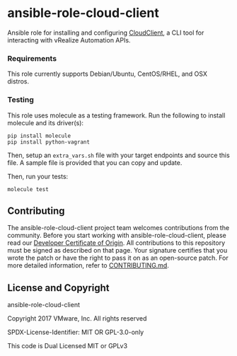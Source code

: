 # ansible-role-cloud-client

Ansible role for installing and configuring [CloudClient](https://code.vmware.com/tool/cloudclient/), a CLI tool for interacting with vRealize Automation APIs.

### Requirements

This role currently supports Debian/Ubuntu, CentOS/RHEL, and OSX distros.

### Testing

This role uses molecule as a testing framework.  Run the following to install molecule and its driver(s):

```
pip install molecule
pip install python-vagrant
```

Then, setup an `extra_vars.sh` file with your target endpoints and source this file.  A sample file is provided that
you can copy and update.

Then, run your tests:

```
molecule test
```

## Contributing

The ansible-role-cloud-client project team welcomes contributions from the community. Before you start working with ansible-role-cloud-client, please read our [Developer Certificate of Origin](https://cla.vmware.com/dco). All contributions to this repository must be signed as described on that page. Your signature certifies that you wrote the patch or have the right to pass it on as an open-source patch. For more detailed information, refer to [CONTRIBUTING.md](CONTRIBUTING.md).

## License and Copyright

ansible-role-cloud-client

Copyright 2017 VMware, Inc.  All rights reserved

SPDX-License-Identifier: MIT OR GPL-3.0-only

This code is Dual Licensed MIT or GPLv3
